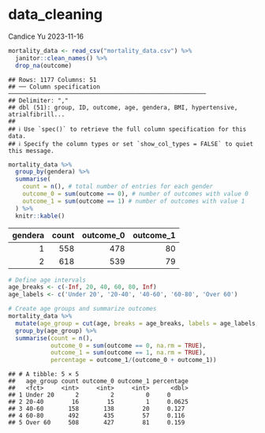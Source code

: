 data_cleaning
================
Candice Yu
2023-11-16

``` r
mortality_data <- read_csv("mortality_data.csv") %>%
  janitor::clean_names() %>%
  drop_na(outcome) 
```

    ## Rows: 1177 Columns: 51
    ## ── Column specification ────────────────────────────────────────────────────────
    ## Delimiter: ","
    ## dbl (51): group, ID, outcome, age, gendera, BMI, hypertensive, atrialfibrill...
    ## 
    ## ℹ Use `spec()` to retrieve the full column specification for this data.
    ## ℹ Specify the column types or set `show_col_types = FALSE` to quiet this message.

``` r
mortality_data %>%
  group_by(gendera) %>%
  summarise(
    count = n(), # total number of entries for each gender
    outcome_0 = sum(outcome == 0), # number of outcomes with value 0
    outcome_1 = sum(outcome == 1) # number of outcomes with value 1
  ) %>%
  knitr::kable()  
```

| gendera | count | outcome_0 | outcome_1 |
|--------:|------:|----------:|----------:|
|       1 |   558 |       478 |        80 |
|       2 |   618 |       539 |        79 |

``` r
# Define age intervals
age_breaks <- c(-Inf, 20, 40, 60, 80, Inf)
age_labels <- c('Under 20', '20-40', '40-60', '60-80', 'Over 60')

# Create age groups and summarize outcomes
mortality_data %>%
  mutate(age_group = cut(age, breaks = age_breaks, labels = age_labels, right = FALSE)) %>%
  group_by(age_group) %>%
  summarise(count = n(),
            outcome_0 = sum(outcome == 0, na.rm = TRUE),
            outcome_1 = sum(outcome == 1, na.rm = TRUE),
            percentage = outcome_1/(outcome_0 + outcome_1))
```

    ## # A tibble: 5 × 5
    ##   age_group count outcome_0 outcome_1 percentage
    ##   <fct>     <int>     <int>     <int>      <dbl>
    ## 1 Under 20      2         2         0     0     
    ## 2 20-40        16        15         1     0.0625
    ## 3 40-60       158       138        20     0.127 
    ## 4 60-80       492       435        57     0.116 
    ## 5 Over 60     508       427        81     0.159
